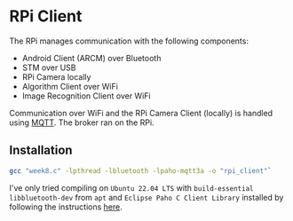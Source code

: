 # RPi Client
The RPi manages communication with the following components:
- Android Client (ARCM) over Bluetooth
- STM over USB
- RPi Camera locally
- Algorithm Client over WiFi
- Image Recognition Client over WiFi 

Communication over WiFi and the RPi Camera Client (locally) is handled using [MQTT](https://mqtt.org/). The broker ran on the RPi.

## Installation
```bash
gcc "week8.c" -lpthread -lbluetooth -lpaho-mqtt3a -o "rpi_client"`
```
I've only tried compiling on `Ubuntu 22.04 LTS` with `build-essential` `libbluetooth-dev` from `apt` and `Eclipse Paho C Client Library` installed by following the instructions [here](https://github.com/eclipse/paho.mqtt.c).